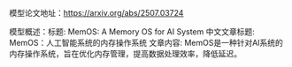 模型论文地址：https://arxiv.org/abs/2507.03724

模型概述：标题: MemOS: A Memory OS for AI System
中文文章标题: MemOS：人工智能系统的内存操作系统
文章内容: MemOS是一种针对AI系统的内存操作系统，旨在优化内存管理，提高数据处理效率，降低延迟。
